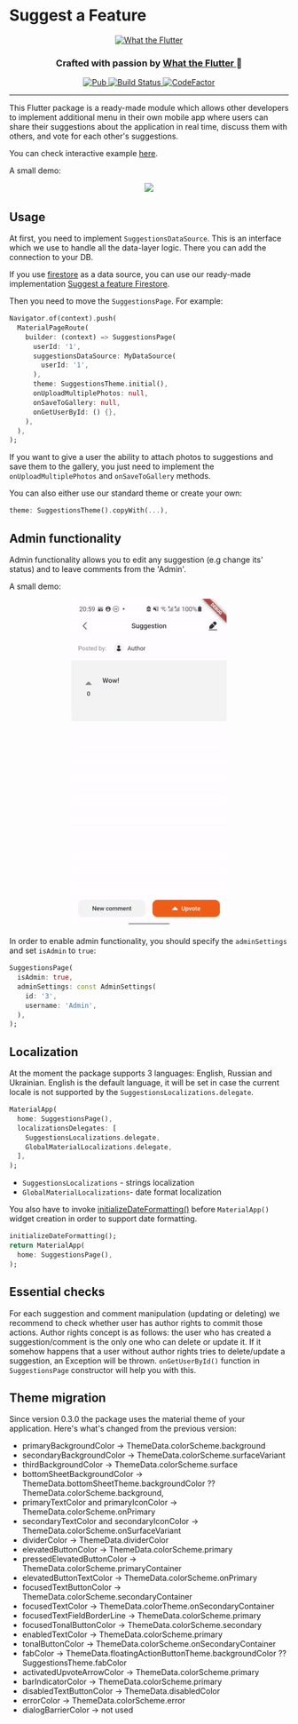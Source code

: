# Suggest a Feature

<p align="center">
  <a href="https://flutter.wtf/">
    <img alt="What the Flutter" src="https://static.tildacdn.com/tild6330-3461-4139-a163-666435336663/Group_13.svg" height=140/>
  </a>
</p>

<p align="center">
  <h3 align="center">Crafted with passion by
    <a href="https://flutter.wtf/">
    What the Flutter
    </a> 🦜
  </h3>
</p>

<p align="center">
  <a href="https://pub.dartlang.org/packages/suggest_a_feature">
    <img alt="Pub" src="https://img.shields.io/pub/v/suggest_a_feature" />
  </a>
  <a href="https://github.com/What-the-Flutter/Suggest-a-Feature/actions/workflows/build.yml?query=workflow%3ABuild">
    <img alt="Build Status" src="https://github.com/What-the-Flutter/Suggest-a-Feature/actions/workflows/build.yml/badge.svg?event=push"/>
  </a>
  <a href="https://www.codefactor.io/repository/github/what-the-flutter/suggest-a-feature">
    <img alt="CodeFactor" src="https://www.codefactor.io/repository/github/what-the-flutter/suggest-a-feature/badge"/>
  </a>
</p>

---

This Flutter package is a ready-made module which allows other developers to implement additional
menu in their own mobile app where users can share their suggestions about the application in real
time, discuss them with others, and vote for each other's suggestions.

You can check interactive example [here](https://what-the-flutter.github.io/Suggest-a-Feature/#/).

A small demo:

<p align="center">
  <img src="https://github.com/What-the-Flutter/Suggest-a-Feature/assets/93796040/adb45e1d-204e-4614-932d-3c73d4899a05"/>
</p>

## Usage

At first, you need to implement `SuggestionsDataSource`. This is an interface which we use to handle
all the data-layer logic. There you can add the connection to your DB.

If you use [firestore](https://firebase.google.cn/docs/firestore?hl=en) as a data source, you can
use our ready-made implementation [Suggest a feature Firestore](https://pub.dev/packages/suggest_a_feature_firestore).

Then you need to move the `SuggestionsPage`. For example:

``` dart
Navigator.of(context).push(
  MaterialPageRoute(
    builder: (context) => SuggestionsPage(
      userId: '1',
      suggestionsDataSource: MyDataSource(
        userId: '1',
      ),
      theme: SuggestionsTheme.initial(),
      onUploadMultiplePhotos: null,
      onSaveToGallery: null,
      onGetUserById: () {},
    ),
  ),
);
```

If you want to give a user the ability to attach photos to suggestions and save them to the gallery,
you just need to implement the `onUploadMultiplePhotos` and `onSaveToGallery` methods.

You can also either use our standard theme or create your own:

``` dart
theme: SuggestionsTheme().copyWith(...),
```

## Admin functionality

Admin functionality allows you to edit any suggestion (e.g change its' status) and to leave comments from the 'Admin'.

A small demo:

<p align="center">
  <img src="https://raw.githubusercontent.com/What-the-Flutter/Suggest-a-Feature/master/example/assets/suggest_a_feature_admin.gif" width="280" />
</p>

In order to enable admin functionality, you should specify the `adminSettings` and set `isAdmin` to `true`:

``` dart
SuggestionsPage(
  isAdmin: true,
  adminSettings: const AdminSettings(
    id: '3',
    username: 'Admin',
  ),
);
```

## Localization

At the moment the package supports 3 languages: English, Russian and Ukrainian.
English is the default language, it will be set in case the current locale is not supported by the `SuggestionsLocalizations.delegate`.

``` dart
MaterialApp(
  home: SuggestionsPage(),
  localizationsDelegates: [
    SuggestionsLocalizations.delegate,
    GlobalMaterialLocalizations.delegate,
  ],
);
```

- `SuggestionsLocalizations` - strings localization
- `GlobalMaterialLocalizations`- date format localization

You also have to invoke [initializeDateFormatting()](https://api.flutter.dev/flutter/date_symbol_data_local/initializeDateFormatting.html) before `MaterialApp()` widget creation in order to support date formatting.

``` dart
initializeDateFormatting();
return MaterialApp(
  home: SuggestionsPage(),
);
```

## Essential checks

For each suggestion and comment manipulation (updating or deleting) we recommend to check whether
user has author rights to commit those actions. Author rights concept is as follows: the user who
has created a suggestion/comment is the only one who can delete or update it. If it somehow happens
that a user without author rights tries to delete/update a suggestion, an Exception will be thrown.
`onGetUserById()` function in `SuggestionsPage` constructor will help you with this.

## Theme migration

Since version 0.3.0 the package uses the material theme of your application. Here's what's changed from the previous version:
* primaryBackgroundColor -> ThemeData.colorScheme.background
* secondaryBackgroundColor -> ThemeData.colorScheme.surfaceVariant
* thirdBackgroundColor -> ThemeData.colorScheme.surface
* bottomSheetBackgroundColor -> ThemeData.bottomSheetTheme.backgroundColor ?? ThemeData.colorScheme.background,
* primaryTextColor and primaryIconColor -> ThemeData.colorScheme.onPrimary
* secondaryTextColor and secondaryIconColor -> ThemeData.colorScheme.onSurfaceVariant
* dividerColor -> ThemeData.dividerColor
* elevatedButtonColor -> ThemeData.colorScheme.primary
* pressedElevatedButtonColor -> ThemeData.colorScheme.primaryContainer
* elevatedButtonTextColor -> ThemeData.colorScheme.onPrimary
* focusedTextButtonColor -> ThemeData.colorScheme.secondaryContainer
* focusedTextColor -> ThemeData.colorTheme.onSecondaryContainer
* focusedTextFieldBorderLine -> ThemeData.colorScheme.primary
* focusedTonalButtonColor -> ThemeData.colorScheme.secondary
* enabledTextColor -> ThemeData.colorScheme.primary
* tonalButtonColor -> ThemeData.colorScheme.onSecondaryContainer
* fabColor -> ThemeData.floatingActionButtonTheme.backgroundColor ?? SuggestionsTheme.fabColor
* activatedUpvoteArrowColor -> ThemeData.colorScheme.primary
* barIndicatorColor -> ThemeData.colorScheme.primary
* disabledTextButtonColor -> ThemeData.disabledColor
* errorColor -> ThemeData.colorScheme.error
* dialogBarrierColor -> not used